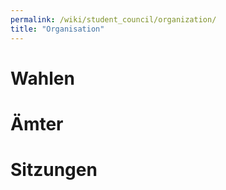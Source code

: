 ```yaml
---
permalink: /wiki/student_council/organization/
title: "Organisation"
---
```


# Wahlen

# Ämter

# Sitzungen